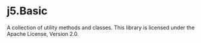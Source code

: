 j5.Basic
========

A collection of utility methods and classes. This library is licensed under the Apache License, Version 2.0.